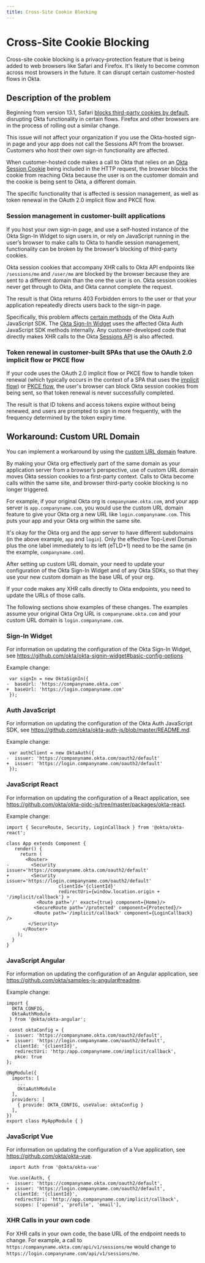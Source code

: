 ```yaml
---
title: Cross-Site Cookie Blocking
---
```


# Cross-Site Cookie Blocking

Cross-site cookie blocking is a privacy-protection feature that is being added to web browsers like Safari and Firefox. It's likely to become common across most browsers in the future. It can disrupt certain customer-hosted flows in Okta.

## Description of the problem

Beginning from version 13.1, Safari [blocks third-party cookies by default](https://webkit.org/blog/10218/full-third-party-cookie-blocking-and-more/), disrupting Okta functionality in certain flows. Firefox and other browsers are in the process of rolling out a similar change.

This issue will not affect your organization if you use the Okta-hosted sign-in page and your app does not call the Sessions API from the browser. Customers who host their own sign-in functionality are affected.

When customer-hosted code makes a call to Okta that relies on an [Okta Session Cookie](/docs/guides/session-cookie/) being included in the HTTP request, the browser blocks the cookie from reaching Okta because the user is on the customer domain and the cookie is being sent to Okta, a different domain.

The specific functionality that is affected is session management, as well as token renewal in the OAuth 2.0 implicit flow and PKCE flow.

### Session management in customer-built applications

If you host your own sign-in page, and use a self-hosted instance of the Okta Sign-In Widget to sign users in, or rely on JavaScript running in the user’s browser to make calls to Okta to handle session management, functionality can be broken by the browser’s blocking of third-party cookies.

Okta session cookies that accompany XHR calls to Okta API endpoints like `/sessions/me` and `/user/me` are blocked by the browser because they are sent to a different domain than the one the user is on. Okta session cookies never get through to Okta, and Okta cannot complete the request.

The result is that Okta returns 403 Forbidden errors to the user or that your application repeatedly directs users back to the sign-in page.

Specifically, this problem affects [certain methods](https://github.com/okta/okta-auth-js#third-party-cookies) of the Okta Auth JavaScript SDK. The [Okta Sign-In Widget](https://github.com/okta/okta-signin-widget#okta-sign-in-widget) uses the affected Okta Auth JavaScript SDK methods internally. Any customer-developed code that directly makes XHR calls to the Okta [Sessions API](/docs/reference/api/sessions/) is also affected. 

### Token renewal in customer-built SPAs that use the OAuth 2.0 implicit flow or PKCE flow

If your code uses the OAuth 2.0 implicit flow or PKCE flow to handle token renewal (which typically occurs in the context of a SPA that uses the [implicit flow](/docs/guides/implement-implicit/)) or [PKCE flow](/docs/guides/implement-auth-code-pkce/), the user's browser can block Okta session cookies from being sent, so that token renewal is never successfully completed.

The result is that ID tokens and access tokens expire without being renewed, and users are prompted to sign in more frequently, with the frequency determined by the token expiry time.

## Workaround: Custom URL Domain

You can implement a workaround by using the [custom URL domain](/docs/guides/custom-url-domain/) feature.

By making your Okta org effectively part of the same domain as your application server from a browser’s perspective, use of custom URL domain moves Okta session cookies to a first-party context. Calls to Okta become calls within the same site, and browser third-party cookie blocking is no longer triggered.

For example, if your original Okta org is `companyname.okta.com`, and your app server is `app.companyname.com`, you would use the custom URL domain feature to give your Okta org a new URL like `login.companyname.com`. This puts your app and your Okta org within the same site.

It's okay for the Okta org and the app server to have different subdomains (in the above example, `app` and `login`). Only the effective Top-Level Domain plus the one label immediately to its left (eTLD+1) need to be the same (in the example, `companyname.com`).

After setting up custom URL domain, your need to update your configuration of the Okta Sign-In Widget and of any Okta SDKs, so that they use your new custom domain as the base URL of your org.

If your code makes any XHR calls directly to Okta endpoints, you need to update the URLs of those calls.

The following sections show examples of these changes. The examples assume your original Okta Org URL is `companyname.okta.com` and your custom URL domain is `login.companyname.com`.

### Sign-In Widget

For information on updating the configuration of the Okta Sign-In Widget, see <https://github.com/okta/okta-signin-widget#basic-config-options>

Example change:

```
 var signIn = new OktaSignIn({
-  baseUrl: 'https://companyname.okta.com'
+  baseUrl: 'https://login.companyname.com'
 });
```

### Auth JavaScript

For information on updating the configuration of the Okta Auth JavaScript SDK, see <https://github.com/okta/okta-auth-js/blob/master/README.md>.

Example change:

```
 var authClient = new OktaAuth({
-  issuer: 'https://companyname.okta.com/oauth2/default'
+  issuer: 'https://login.companyname.com/oauth2/default'
 });
```

### JavaScript React

For information on updating the configuration of a React application, see <https://github.com/okta/okta-oidc-js/tree/master/packages/okta-react>.

Example change:

```
import { SecureRoute, Security, LoginCallback } from '@okta/okta-react';

class App extends Component {
   render() {
     return (
       <Router>
-        <Security issuer='https://companyname.okta.com/oauth2/default'
+        <Security issuer='https://login.companyname.com/oauth2/default'
                   clientId='{clientId}'
                   redirectUri={window.location.origin + '/implicit/callback'} >
           <Route path='/' exact={true} component={Home}/>
          <SecureRoute path='/protected' component={Protected}/>
          <Route path='/implicit/callback' component={LoginCallback} />
        </Security>
      </Router>
    );
  }
}

```

###  JavaScript Angular

For information on updating the configuration of an Angular application, see <https://github.com/okta/samples-js-angular#readme>.

Example change:

```
import {
  OKTA_CONFIG,
  OktaAuthModule
 } from '@okta/okta-angular';
 
 const oktaConfig = {
-  issuer: 'https://companyname.okta.com/oauth2/default',
+  issuer: 'https://login.companyname.com/oauth2/default',
   clientId: '{clientId}',
   redirectUri: 'http:/app.companyname.com/implicit/callback',
   pkce: true
};

@NgModule({
  imports: [
    ...
    OktaAuthModule
  ],
  providers: [
    { provide: OKTA_CONFIG, useValue: oktaConfig }
  ],
})
export class MyAppModule { }
```

### JavaScript Vue

For information on updating the configuration of a Vue application, see <https://github.com/okta/okta-vue>.

```
 import Auth from '@okta/okta-vue'
 
 Vue.use(Auth, {
-  issuer: 'https://companyname.okta.com/oauth2/default',
+  issuer: 'https://login.companyname.com/oauth2/default',
   clientId: '{clientId}',
   redirectUri: 'http://app.companyname.com/implicit/callback',
   scopes: ['openid', 'profile', 'email'],
```

### XHR Calls in your own code

For XHR calls in your own code, the base URL of the endpoint needs to change. For example, a call to `https:/companyname.okta.com/api/v1/sessions/me` would change to `https://login.companyname.com/api/v1/sessions/me`.

